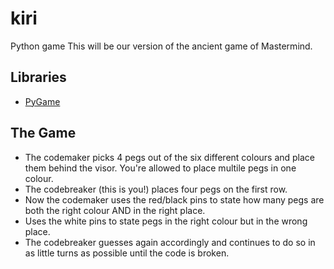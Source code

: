# kiri

Python game
This will be our version of the ancient game of Mastermind.

## Libraries

 * [PyGame](https://www.pygame.org/wiki/GettingStarted)

## The Game
* The codemaker picks 4 pegs out of the six different colours and place them behind the visor. You're allowed to place multile pegs in one colour.
* The codebreaker (this is you!) places four pegs on the first row.
* Now the codemaker uses the red/black pins to state how many pegs are both the right colour AND in the right place.
* Uses the white pins to state pegs in the right colour but in the wrong place.
* The codebreaker guesses again accordingly and continues to do so in as little turns as possible until the code is broken.

